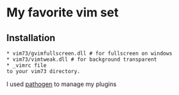 # My favorite vim set
## Installation
	* vim73/gvimfullscreen.dll # for fullscreen on windows
	* vim73/vimtweak.dll # for background transparent
	* _vimrc file
	to your vim73 directory.
I used [pathogen](https://github.com/tpope/vim-pathogen.git) to manage my plugins

